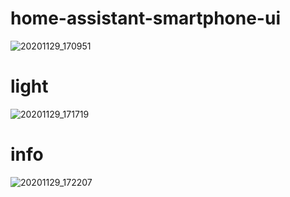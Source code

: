 # home-assistant-smartphone-ui



![20201129_170951](https://user-images.githubusercontent.com/68069659/100547255-0234cd80-3266-11eb-833a-3b52c8393b4d.gif)

# light

![20201129_171719](https://user-images.githubusercontent.com/68069659/100547627-18438d80-3268-11eb-8e90-b736f2837fd9.gif)


# info

![20201129_172207](https://user-images.githubusercontent.com/68069659/100547899-905e8300-3269-11eb-90bf-1e8d6f6be2dd.gif)






